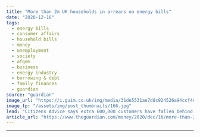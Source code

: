 ```yaml
---
title: "More than 2m UK households in arrears on energy bills"
date: "2020-12-16"
tags: 
  - energy bills
  - consumer affairs
  - household bills
  - money
  - unemployment
  - society
  - ofgem
  - business
  - energy industry
  - borrowing & debt
  - family finances
  - guardian
source: "guardian"
image_url: "https://i.guim.co.uk/img/media/31de5531ae7d8c924526a94ccf4e0bca54a805ed/0_110_5134_3080/master/5134.jpg?width=460&quality=85&auto=format&fit=max&s=2d8f6e26fb5cff801ea2f2512695c9f1"
image_fp: "/assets/img/post_thumbnails/166.jpg"
lead: "Citizens Advice says extra 600,000 customers have fallen behind on payments since FebruaryMore than half a million households have fallen behind on their energy bills since February, taking the total number of billpayers in arrears to more than 2 mil..."
article_url: "https://www.theguardian.com/money/2020/dec/16/more-than-2m-uk-households-in-arrears-on-energy-bills"
---
```


---
